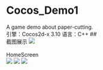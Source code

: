 # Cocos_Demo1
A game demo about paper-cutting.
<br>引擎：Cocos2d-x 3.10
语言：C++ 
##<br>截图展示
![](https://github.com/oushihuahua/Cocos_Demo1/raw/master/Resources/Screenshot1.jpg)  
<br>HomeScreen
<br>
![](https://github.com/oushihuahua/Cocos_Demo1/raw/master/Resources/Screenshot2.jpg)
![](https://github.com/oushihuahua/Cocos_Demo1/raw/master/Resources/Screenshot3.jpg)
![](https://github.com/oushihuahua/Cocos_Demo1/raw/master/Resources/Screenshot4.jpg)
